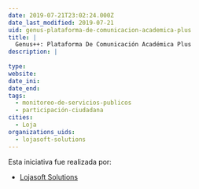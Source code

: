 ```yaml
---
date: 2019-07-21T23:02:24.000Z
date_last_modified: 2019-07-21
uid: genus-plataforma-de-comunicacion-academica-plus
title: |
  Genus++: Plataforma De Comunicación Académica Plus
description: |
  
type: 
website: 
date_ini: 
date_end: 
tags:
  - monitoreo-de-servicios-publicos
  - participación-ciudadana
cities: 
  - Loja
organizations_uids:
  - lojasoft-solutions
---
```


Esta iniciativa fue realizada por:

- [Lojasoft Solutions](/organizaciones/lojasoft-solutions)
